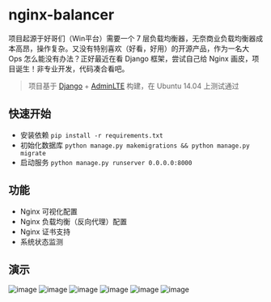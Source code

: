 # nginx-balancer


项目起源于好哥们（Win平台）需要一个 7 层负载均衡器，无奈商业负载均衡器成本高昂，操作复杂。又没有特别喜欢（好看，好用）的开源产品，作为一名大 Ops 怎么能没有办法？正好最近在看 Django 框架，尝试自己给 Nginx 画皮，项目诞生！非专业开发，代码凑合看吧。
> 项目基于 [Django](https://www.djangoproject.com/) + [AdminLTE](https://www.almsaeedstudio.com/) 构建，在 Ubuntu 14.04 上测试通过

## 快速开始
* 安装依赖 `pip install -r requirements.txt`
* 初始化数据库 `python manage.py makemigrations && python manage.py migrate`
* 启动服务 `python manage.py runserver 0.0.0.0:8000`

## 功能
* Nginx 可视化配置
* Nginx 负载均衡（反向代理）配置
* Nginx 证书支持
* 系统状态监测

## 演示
![image](1.jpg)
![image](2.jpg)
![image](3.jpg)
![image](4.jpg)
![image](5.jpg)
![image](6.jpg)
